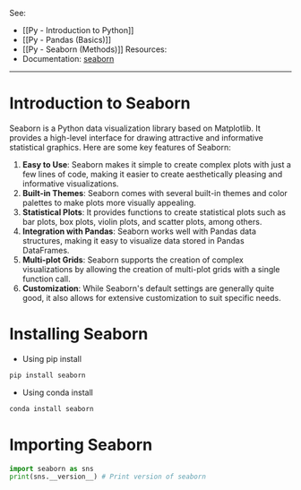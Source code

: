 See:
* [[Py - Introduction to Python]]
* [[Py - Pandas (Basics)]]
* [[Py - Seaborn (Methods)]]
Resources:
* Documentation: [seaborn](https://seaborn.pydata.org/)

---

# Introduction to Seaborn

Seaborn is a Python data visualization library based on Matplotlib. It provides a high-level interface for drawing attractive and informative statistical graphics. Here are some key features of Seaborn:
1. **Easy to Use**: Seaborn makes it simple to create complex plots with just a few lines of code, making it easier to create aesthetically pleasing and informative visualizations.
2. **Built-in Themes**: Seaborn comes with several built-in themes and color palettes to make plots more visually appealing.
3. **Statistical Plots**: It provides functions to create statistical plots such as bar plots, box plots, violin plots, and scatter plots, among others.
4. **Integration with Pandas**: Seaborn works well with Pandas data structures, making it easy to visualize data stored in Pandas DataFrames.
5. **Multi-plot Grids**: Seaborn supports the creation of complex visualizations by allowing the creation of multi-plot grids with a single function call.
6. **Customization**: While Seaborn's default settings are generally quite good, it also allows for extensive customization to suit specific needs.


# Installing Seaborn
* Using pip install
```bash
pip install seaborn
```

* Using conda install
```bash
conda install seaborn
```

# Importing Seaborn
```python
import seaborn as sns
print(sns.__version__) # Print version of seaborn
```